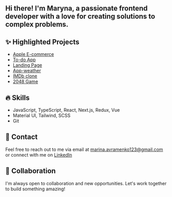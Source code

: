 ## Hi there! I'm Maryna, a passionate frontend developer with a love for creating solutions to complex problems.

## ✨ Highlighted Projects

- [Apple E-commerce](https://github.com/AvramenkoMarina/phone_catalog)
- [To-do App](https://github.com/AvramenkoMarina/todo_app)
- [Landing Page](https://github.com/AvramenkoMarina/Sushiman)
- [App-weather](https://github.com/AvramenkoMarina/weather_react)
- [IMDb clone](https://github.com/AvramenkoMarina/imdb-next)
- [2048 Game](https://github.com/AvramenkoMarina/2048_game)

## 🔥 Skills
- JavaScript, TypeScript, React, Next.js, Redux, Vue
- Material UI, Tailwind, SCSS  
- Git

## 💬 Contact
Feel free to reach out to me via email at marina.avramenko123@gmail.com or connect with me on [LinkedIn](https://www.linkedin.com/in/maryna-avramenko-a30296355/)

## 🤝 Collaboration
I'm always open to collaboration and new opportunities. Let's work together to build something amazing!
